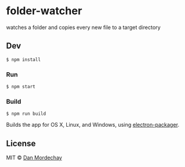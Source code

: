 # folder-watcher
watches a folder and copies every new file to a target directory

## Dev

```
$ npm install
```

### Run

```
$ npm start
```

### Build

```
$ npm run build
```

Builds the app for OS X, Linux, and Windows, using [electron-packager](https://github.com/maxogden/electron-packager).


## License

MIT © [Dan Mordechay](http://unite.co.il)

